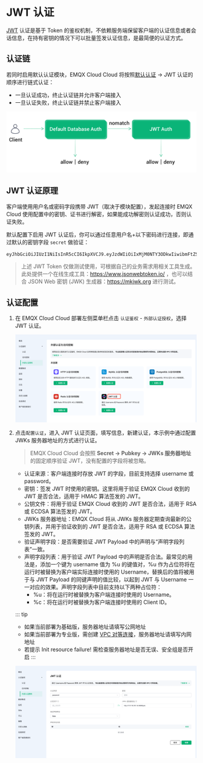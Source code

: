 # JWT 认证

[JWT](https://jwt.io/) 认证是基于 Token 的鉴权机制，不依赖服务端保留客户端的认证信息或者会话信息，在持有密钥的情况下可以批量签发认证信息，是最简便的认证方式。

## 认证链

若同时启用默认认证模块，EMQX Cloud Cloud 将按照[默认认证](https://docs.emqx.com/zh/cloud/latest/deployments/auth.html#%E8%AE%A4%E8%AF%81) -> JWT 认证的顺序进行链式认证：

* 一旦认证成功，终止认证链并允许客户端接入
* 一旦认证失败，终止认证链并禁止客户端接入

![auth_chain](./_assets/../_assets/jwt_auth_chain.png)

## JWT 认证原理

客户端使用用户名或密码字段携带 JWT（取决于模块配置），发起连接时 EMQX Cloud 使用配置中的密钥、证书进行解密，如果能成功解密则认证成功，否则认证失败。

默认配置下启用 JWT 认证后，你可以通过任意用户名+以下密码进行连接，即通过默认的密钥字段 `secret` 做验证：

```bash
eyJhbGciOiJIUzI1NiIsInR5cCI6IkpXVCJ9.eyJzdWIiOiIxMjM0NTY3ODkwIiwibmFtZSI6IkVNUVggQ2xvdWQiLCJpYXQiOjE1MTYyMzkwMjJ9.wGxZTwkCZtYPzkS854aQ9WCnP8YGIQ_erFh5RIznhYk
```

> 上述 JWT Token 仅做测试使用，可根据自己的业务需求用相关工具生成。此处提供一个在线生成工具：<https://www.jsonwebtoken.io/> ，也可以结合 JSON Web 密钥 (JWK) 生成器：<https://mkjwk.org> 进行测试。

## 认证配置

1. 在 EMQX Cloud Cloud 部署左侧菜单栏点击 `认证鉴权` - `外部认证授权`，选择 JWT 认证。

    ![jwt_auth](./_assets/../_assets/jwt_auth.png)

2. 点击`配置认证`，进入 JWT 认证页面，填写信息，新建认证，本示例中通过配置 JWKs 服务器地址的方式进行认证。

    > EMQX Cloud Cloud 会按照 **Secret -> Pubkey -> JWKs 服务器地址** 的固定顺序验证 JWT，没有配置的字段将被忽略。

   * 认证来源：客户端连接时存放 JWT 的字段，目前支持选择 username 或 password。
   * 密钥：签发 JWT 时使用的密钥。这里将用于验证 EMQX Cloud 收到的 JWT 是否合法，适用于 HMAC 算法签发的 JWT。
   * 公钥文件：将用于验证 EMQX Cloud 收到的 JWT 是否合法，适用于 RSA 或 ECDSA 算法签发的 JWT。
   * JWKs 服务器地址：EMQX Cloud 将从 JWKs 服务器定期查询最新的公钥列表，并用于验证收到的 JWT 是否合法，适用于 RSA 或 ECDSA 算法签发的 JWT。
   * 验证声明字段：是否需要验证 JWT Payload 中的声明与“声明字段列表”一致。
   * 声明字段列表：用于验证 JWT Payload 中的声明是否合法。最常见的用法是，添加一个键为 username 值为 %u 的键值对，%u 作为占位符将在运行时被替换为客户端实际连接时使用的 Username，替换后的值将被用于与 JWT Payload 的同键声明的值比较，以起到 JWT 与 Username 一一对应的效果。声明字段列表中目前支持以下两种占位符：
      * %u：将在运行时被替换为客户端连接时使用的 Username。
      * %c：将在运行时被替换为客户端连接时使用的 Client ID。

    ::: tip
      * 如果当前部署为基础版，服务器地址请填写公网地址
      * 如果当前部署为专业版，需创建 [VPC 对等连接](https://docs.emqx.com/zh/cloud/latest/deployments/vpc_peering.html)，服务器地址请填写内网地址
      * 若提示 Init resource failure! 需检查服务器地址是否无误、安全组是否开启
    :::

    ![jwt_auth](./_assets/../_assets/jwt_auth_info.png)
